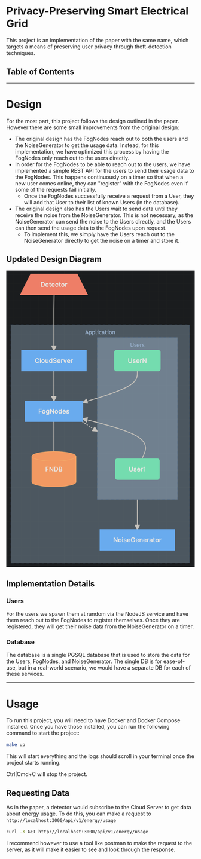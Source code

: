 # Privacy-Preserving Smart Electrical Grid

This project is an implementation of the paper with the same name, which targets a means of preserving user privacy through theft-detection techniques.

## Table of Contents

---

# Design

For the most part, this project follows the design outlined in the paper. However there are some small improvements from the original design:

- The original design has the FogNodes reach out to both the users and the NoiseGenerator to get the usage data. Instead, for this implementation, we have optimized this process by having the FogNodes only reach out to the users directly.
- In order for the FogNodes to be able to reach out to the users, we have implemented a simple REST API for the users to send their usage data to the FogNodes. This happens continuously on a timer so that when a new user comes online, they can "register" with the FogNodes even if some of the requests fail initially.
  - Once the FogNodes successfully receive a request from a User, they will add that User to their list of known Users (in the database).
- The original design also has the Users wait to send data until they receive the noise from the NoiseGenerator. This is not necessary, as the NoiseGenerator can send the noise to the Users directly, and the Users can then send the usage data to the FogNodes upon request.
  - To implement this, we simply have the Users reach out to the NoiseGenerator directly to get the noise on a timer and store it.

## Updated Design Diagram

![Updated Design Diagram](./docs/updated_design_diagram.png)

## Implementation Details

### Users

For the users we spawn them at random via the NodeJS service and have them reach out to the FogNodes to register themselves. Once they are registered, they will get their noise data from the NoiseGenerator on a timer.

### Database

The database is a single PGSQL database that is used to store the data for the Users, FogNodes, and NoiseGenerator. The single DB is for ease-of-use, but in a real-world scenario, we would have a separate DB for each of these services.

---

# Usage

To run this project, you will need to have Docker and Docker Compose installed. Once you have those installed, you can run the following command to start the project:

```bash
make up
```

This will start everything and the logs should scroll in your terminal once the project starts running.

Ctrl|Cmd+C will stop the project.

## Requesting Data

As in the paper, a detector would subscribe to the Cloud Server to get data about energy usage. To do this, you can make a request to `http://localhost:3000/api/v1/energy/usage`

```bash
curl -X GET http://localhost:3000/api/v1/energy/usage
```

I recommend however to use a tool like postman to make the request to the server, as it will make it easier to see and look through the response.